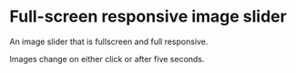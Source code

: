 # Full-screen responsive image slider

An image slider that is fullscreen and full responsive.

Images change on either click or after five seconds.